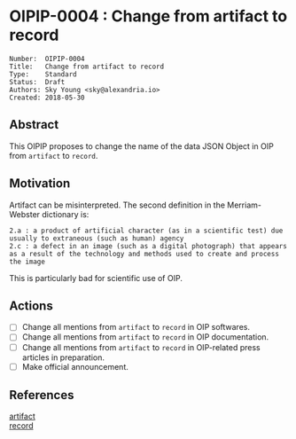 # OIPIP-0004 : Change from artifact to record

```
Number:  OIPIP-0004
Title:   Change from artifact to record
Type:    Standard
Status:  Draft
Authors: Sky Young <sky@alexandria.io>
Created: 2018-05-30
```

## Abstract

This OIPIP proposes to change the name of the data JSON Object in OIP from `artifact` to `record`.

## Motivation

Artifact can be misinterpreted. The second definition in the Merriam-Webster dictionary is:

```
2.a : a product of artificial character (as in a scientific test) due usually to extraneous (such as human) agency
2.c : a defect in an image (such as a digital photograph) that appears as a result of the technology and methods used to create and process the image 
```

This is particularly bad for scientific use of OIP.

## Actions

- [ ] Change all mentions from `artifact` to `record` in OIP softwares.  
- [ ] Change all mentions from `artifact` to `record` in OIP documentation.  
- [ ] Change all mentions from `artifact` to `record` in OIP-related press articles in preparation.  
- [ ] Make official announcement.  

## References

[artifact](https://www.merriam-webster.com/dictionary/artifact)  
[record](https://www.merriam-webster.com/dictionary/record)
